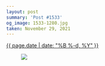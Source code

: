 ```yaml
---
layout: post
summary: 'Post #1533'
og_image: 1533-1280.jpg
taken: November 29, 2021
---
```


<div class="post">
 <time>
  <a href="/1533">
   {{ page.date | date: "%B %-d, %Y" }}
  </a>
 </time>
 <a href="/1533">
  <figure data-taken="11/29/2021">
   <img sizes="(min-width: 700px) 50vw, calc(100vw - 2rem)" src="{{ site.assets_url }}/1533-640.jpg" srcset="{{ site.assets_url }}/1533-320.jpg 320w, {{ site.assets_url }}/1533-640.jpg 640w, {{ site.assets_url }}/1533-960.jpg 960w, {{ site.assets_url }}/1533-1280.jpg 1280w"/>
  </figure>
 </a>
</div>
